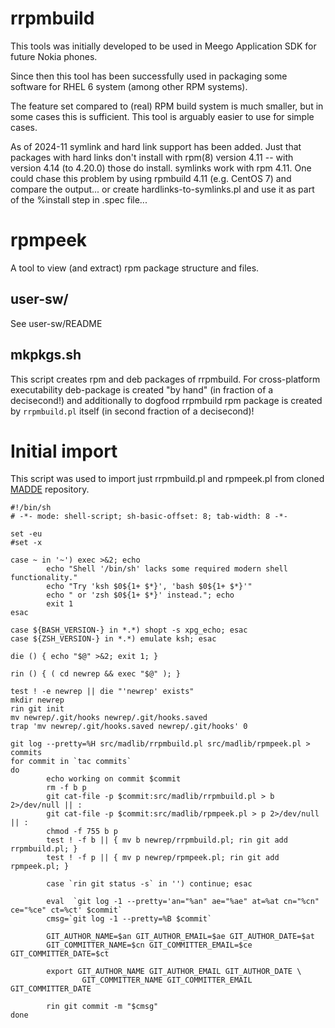 <!-- GFM file splitting inhibitor -->

rrpmbuild
=========

This tools was initially developed to be used in Meego
Application SDK for future Nokia phones.

Since then this tool has been successfully used in packaging some
software for RHEL 6 system (among other RPM systems).

The feature set compared to (real) RPM build system is much smaller,
but in some cases this is sufficient. This tool is arguably easier
to use for simple cases.

As of 2024-11 symlink and hard link support has been added. Just that
packages with hard links don't install with rpm(8) version 4.11 -- with
version 4.14 (to 4.20.0) those do install. symlinks work with rpm 4.11.
One could chase this problem by using rpmbuild 4.11 (e.g. CentOS 7)
and compare the output... or create hardlinks-to-symlinks.pl and use
it as part of the %install step in .spec file...

rpmpeek
=======

A tool to view (and extract) rpm package structure and files.

user-sw/
--------

See user-sw/README

mkpkgs.sh
---------

This script creates rpm and deb packages of rrpmbuild. For cross-platform
executability deb-package is created "by hand" (in fraction of a decisecond!)
and additionally to dogfood rrpmbuild rpm package is created by
`rrpmbuild.pl` itself (in second fraction of a decisecond)!

Initial import
==============

This script was used to import just rrpmbuild.pl and rpmpeek.pl from cloned
[MADDE](https://gitorious.org/meego-developer-tools/madde) repository.

```
#!/bin/sh
# -*- mode: shell-script; sh-basic-offset: 8; tab-width: 8 -*-

set -eu
#set -x

case ~ in '~') exec >&2; echo
        echo "Shell '/bin/sh' lacks some required modern shell functionality."
        echo "Try 'ksh $0${1+ $*}', 'bash $0${1+ $*}'"
        echo " or 'zsh $0${1+ $*}' instead."; echo
        exit 1
esac

case ${BASH_VERSION-} in *.*) shopt -s xpg_echo; esac
case ${ZSH_VERSION-} in *.*) emulate ksh; esac

die () { echo "$@" >&2; exit 1; }

rin () { ( cd newrep && exec "$@" ); }

test ! -e newrep || die "'newrep' exists"
mkdir newrep
rin git init
mv newrep/.git/hooks newrep/.git/hooks.saved
trap 'mv newrep/.git/hooks.saved newrep/.git/hooks' 0

git log --pretty=%H src/madlib/rrpmbuild.pl src/madlib/rpmpeek.pl > commits
for commit in `tac commits`
do
        echo working on commit $commit
        rm -f b p
        git cat-file -p $commit:src/madlib/rrpmbuild.pl > b 2>/dev/null || :
        git cat-file -p $commit:src/madlib/rpmpeek.pl > p 2>/dev/null || :
        chmod -f 755 b p
        test ! -f b || { mv b newrep/rrpmbuild.pl; rin git add rrpmbuild.pl; }
        test ! -f p || { mv p newrep/rpmpeek.pl; rin git add rpmpeek.pl; }

        case `rin git status -s` in '') continue; esac

        eval  `git log -1 --pretty='an="%an" ae="%ae" at=%at cn="%cn" ce="%ce" ct=%ct' $commit`
        cmsg=`git log -1 --pretty=%B $commit`

        GIT_AUTHOR_NAME=$an GIT_AUTHOR_EMAIL=$ae GIT_AUTHOR_DATE=$at
        GIT_COMMITTER_NAME=$cn GIT_COMMITTER_EMAIL=$ce GIT_COMMITTER_DATE=$ct

        export GIT_AUTHOR_NAME GIT_AUTHOR_EMAIL GIT_AUTHOR_DATE \
                GIT_COMMITTER_NAME GIT_COMMITTER_EMAIL GIT_COMMITTER_DATE

        rin git commit -m "$cmsg"
done
```
